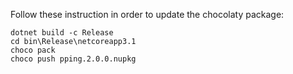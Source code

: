 Follow these instruction in order to update the chocolaty package:

    dotnet build -c Release
    cd bin\Release\netcoreapp3.1
    choco pack
    choco push pping.2.0.0.nupkg